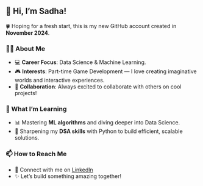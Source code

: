 ## 🐰 Hi, I’m Sadha!

🍀 Hoping for a fresh start, this is my new GitHub account created in **November 2024**.

### 👧🏼 About Me
- 💻 **Career Focus**: Data Science & Machine Learning.
- 🎮 **Interests**: Part-time Game Development — I love creating imaginative worlds and interactive experiences.  
- 🤝 **Collaboration**: Always excited to collaborate with others on cool projects!  

### 🌱 What I’m Learning
- 📊 Mastering **ML algorithms** and diving deeper into Data Science.  
- 🧠 Sharpening my **DSA skills** with Python to build efficient, scalable solutions.  

### 📫 How to Reach Me
- 💼 Connect with me on [LinkedIn](https://www.linkedin.com/in/amisadha-m/)  
- ✨ Let’s build something amazing together!  

<!---
sadhami0519/sadhami0519 is a ✨ special ✨ repository because its `README.md` (this file) appears on your GitHub profile.
You can click the Preview link to take a look at your changes.
--->
